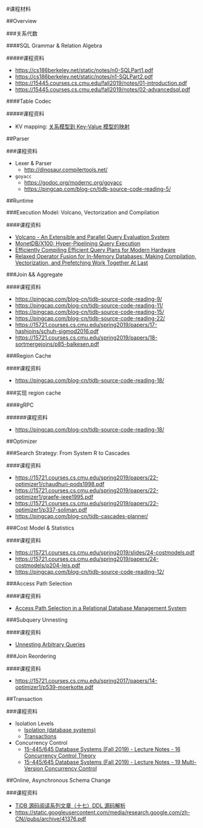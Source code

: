 #课程材料

##Overview

###关系代数

####SQL Grammar & Relation Algebra

#####课程资料

- https://cs186berkeley.net/static/notes/n0-SQLPart1.pdf
- https://cs186berkeley.net/static/notes/n1-SQLPart2.pdf
- https://15445.courses.cs.cmu.edu/fall2019/notes/01-introduction.pdf
- https://15445.courses.cs.cmu.edu/fall2019/notes/02-advancedsql.pdf

####Table Codec

#####课程资料
- KV mapping: [关系模型到 Key-Value 模型的映射](https://pingcap.com/blog-cn/tidb-internal-2/#%E5%85%B3%E7%B3%BB%E6%A8%A1%E5%9E%8B%E5%88%B0-key-value-%E6%A8%A1%E5%9E%8B%E7%9A%84%E6%98%A0%E5%B0%84)

##Parser

###课程资料

- Lexer & Parser
	- http://dinosaur.compilertools.net/
- `goyacc`
	- https://godoc.org/modernc.org/goyacc
	- https://pingcap.com/blog-cn/tidb-source-code-reading-5/

##Runtime

###Execution Model: Volcano, Vectorization and Compilation

####课程资料

- [Volcano - An Extensible and Parallel Query Evaluation System](https://paperhub.s3.amazonaws.com/dace52a42c07f7f8348b08dc2b186061.pdf)
- [MonetDB/X100: Hyper-Pipelining Query Execution](http://cidrdb.org/cidr2005/papers/P19.pdf)
- [Efficiently Compiling Efficient Query Plans for Modern Hardware](http://www.vldb.org/pvldb/vol4/p539-neumann.pdf)
- [Relaxed Operator Fusion for In-Memory Databases: Making Compilation, Vectorization, and Prefetching Work Together At Last](http://www.vldb.org/pvldb/vol11/p1-menon.pdf)

###Join && Aggregate

####课程资料

- https://pingcap.com/blog-cn/tidb-source-code-reading-9/
- https://pingcap.com/blog-cn/tidb-source-code-reading-11/
- https://pingcap.com/blog-cn/tidb-source-code-reading-15/
- https://pingcap.com/blog-cn/tidb-source-code-reading-22/
- https://15721.courses.cs.cmu.edu/spring2019/papers/17-hashjoins/schuh-sigmod2016.pdf
- https://15721.courses.cs.cmu.edu/spring2019/papers/18-sortmergejoins/p85-balkesen.pdf

###Region Cache

####课程资料

- https://pingcap.com/blog-cn/tidb-source-code-reading-18/

###实现 region cache

####gRPC

######课程资料

- https://pingcap.com/blog-cn/tidb-source-code-reading-18/

##Optimizer

###Search Strategy: From System R to Cascades

####课程资料

- https://15721.courses.cs.cmu.edu/spring2019/papers/22-optimizer1/chaudhuri-pods1998.pdf
- https://15721.courses.cs.cmu.edu/spring2019/papers/22-optimizer1/graefe-ieee1995.pdf
- https://15721.courses.cs.cmu.edu/spring2019/papers/22-optimizer1/p337-soliman.pdf
- https://pingcap.com/blog-cn/tidb-cascades-planner/

###Cost Model & Statistics

####课程资料

- https://15721.courses.cs.cmu.edu/spring2019/slides/24-costmodels.pdf
- https://15721.courses.cs.cmu.edu/spring2019/papers/24-costmodels/p204-leis.pdf
- https://pingcap.com/blog-cn/tidb-source-code-reading-12/

###Access Path Selection

####课程资料

- [Access Path Selection in a Relational Database Management System](https://people.eecs.berkeley.edu/~brewer/cs262/3-selinger79.pdf)

###Subquery Unnesting

####课程资料

- [Unnesting Arbitrary Queries](http://www.btw-2015.de/res/proceedings/Hauptband/Wiss/Neumann-Unnesting_Arbitrary_Querie.pdf)

###Join Reordering

####课程资料

- https://15721.courses.cs.cmu.edu/spring2017/papers/14-optimizer1/p539-moerkotte.pdf

##Transaction

###课程资料

- Isolation Levels
	- [Isolation (database systems)](https://en.wikipedia.org/wiki/Isolation_(database_systems))
	- [Transactions](https://cs186berkeley.net/static/notes/n10-Transactions.pdf)
- Concurrency Control
	- [15-445/645 Database Systems (Fall 2019) - Lecture Notes - 16 Concurrency Control Theory](https://15445.courses.cs.cmu.edu/fall2019/notes/16-concurrencycontrol.pdf)
	- [15-445/645 Database Systems (Fall 2019) - Lecture Notes - 19 Multi-Version Concurrency Control](https://15445.courses.cs.cmu.edu/fall2019/notes/19-multiversioning.pdf)

##Online, Asynchronous Schema Change

###课程资料

- [TiDB 源码阅读系列文章（十七）DDL 源码解析](https://pingcap.com/blog-cn/tidb-source-code-reading-17/)
- https://static.googleusercontent.com/media/research.google.com/zh-CN//pubs/archive/41376.pdf

